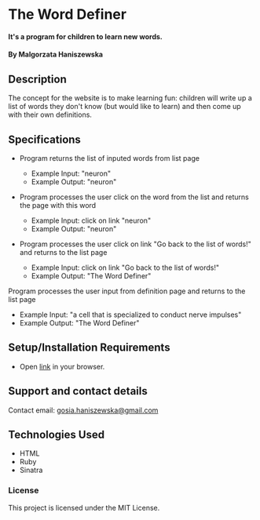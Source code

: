 # The Word Definer

#### It's a program for children to learn new words.

#### By Malgorzata Haniszewska

## Description
The concept for the website is to make learning fun: children will write up a list of words they don't know (but would like to learn) and then come up with their own definitions.

## Specifications

* Program returns the list of inputed words from list page
  * Example Input: "neuron"
  * Example Output: "neuron"

* Program processes the user click on the word from the list and returns the page with this word
  * Example Input: click on link "neuron"
  * Example Output: "neuron"

* Program processes the user click on link "Go back to the list of words!" and returns to the list page
  * Example Input: click on link "Go back to the list of words!"
  * Example Output: "The Word Definer"

Program processes the user input from definition page and returns to the list page
  * Example Input: "a cell that is specialized to conduct nerve impulses"
  * Example Output: "The Word Definer"

## Setup/Installation Requirements

* Open [link](https://heroku) in your browser.

## Support and contact details

Contact email: gosia.haniszewska@gmail.com

## Technologies Used

* HTML
* Ruby
* Sinatra

### License

This project is licensed under the MIT License.
